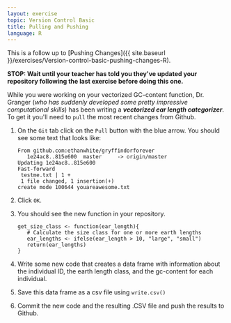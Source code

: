 ```yaml
---
layout: exercise
topic: Version Control Basic
title: Pulling and Pushing
language: R
---
```


This is a follow up to
[Pushing Changes]({{ site.baseurl }}/exercises/Version-control-basic-pushing-changes-R).

**STOP: Wait until your teacher has told you they've updated your repository 
following the last exercise before doing this one.**

While you were working on your vectorized GC-content function, Dr. Granger (*who
has suddenly developed some pretty impressive computational skills*) has been
writing a ***vectorized ear length categorizer***. To get it you'll need to `pull` the
most recent changes from Github.

1. On the `Git` tab click on the `Pull` button with the blue arrow. You should
see some text that looks like:

   ```
   From github.com:ethanwhite/gryffindorforever
      1e24ac8..815e600  master     -> origin/master
   Updating 1e24ac8..815e600
   Fast-forward
    testme.txt | 1 +
    1 file changed, 1 insertion(+)
   create mode 100644 youareawesome.txt
   ```

2. Click `OK`.
3. You should see the new function in your repository.

   ```
   get_size_class <- function(ear_length){
      # Calculate the size class for one or more earth lengths
      ear_lengths <- ifelse(ear_length > 10, "large", "small")
      return(ear_lengths)
   }
   ``` 

4. Write some new code that creates a data frame with information about the
  individual ID, the earth length class, and the gc-content for each individual.
5. Save this data frame as a csv file using `write.csv()`
6. Commit the new code and the resulting .CSV file and push the results to
  Github.
